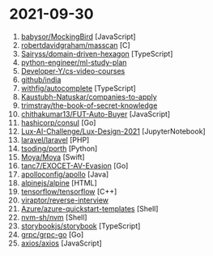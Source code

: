 # 2021-09-30

1. [babysor/MockingBird](https://github.com/babysor/MockingBird "🚀AI拟声: 5秒内克隆您的声音并生成任意语音内容 Clone a voice in 5 seconds to generate arbitrary speech in real-time") [JavaScript]
2. [robertdavidgraham/masscan](https://github.com/robertdavidgraham/masscan "TCP port scanner, spews SYN packets asynchronously, scanning entire Internet in under 5 minutes.") [C]
3. [Sairyss/domain-driven-hexagon](https://github.com/Sairyss/domain-driven-hexagon "Guide on Domain-Driven Design, Hexagonal architecture, best practices etc.") [TypeScript]
4. [python-engineer/ml-study-plan](https://github.com/python-engineer/ml-study-plan "The Ultimate FREE Machine Learning Study Plan") 
5. [Developer-Y/cs-video-courses](https://github.com/Developer-Y/cs-video-courses "List of Computer Science courses with video lectures.") 
6. [github/india](https://github.com/github/india "GitHub resources and information for the developer community in India") 
7. [withfig/autocomplete](https://github.com/withfig/autocomplete "Fig adds autocomplete to your terminal.") [TypeScript]
8. [Kaustubh-Natuskar/companies-to-apply](https://github.com/Kaustubh-Natuskar/companies-to-apply "this repository contains opportunities for you to apply to more than 150 product base companies(NOT JUST FAANG ) & good start-up's") 
9. [trimstray/the-book-of-secret-knowledge](https://github.com/trimstray/the-book-of-secret-knowledge "A collection of inspiring lists, manuals, cheatsheets, blogs, hacks, one-liners, cli/web tools and more.") 
10. [chithakumar13/FUT-Auto-Buyer](https://github.com/chithakumar13/FUT-Auto-Buyer "Fifa UT AutoBuyer / Snipping Bot for fifa ultimate team web app with captcha solver") [JavaScript]
11. [hashicorp/consul](https://github.com/hashicorp/consul "Consul is a distributed, highly available, and data center aware solution to connect and configure applications across dynamic, distributed infrastructure.") [Go]
12. [Lux-AI-Challenge/Lux-Design-2021](https://github.com/Lux-AI-Challenge/Lux-Design-2021 "Home to the design and engine of the @Lux-AI-Challenge Season 1, hosted on @Kaggle") [JupyterNotebook]
13. [laravel/laravel](https://github.com/laravel/laravel "A PHP framework for web artisans.") [PHP]
14. [tsoding/porth](https://github.com/tsoding/porth "It's like Forth but in Python") [Python]
15. [Moya/Moya](https://github.com/Moya/Moya "Network abstraction layer written in Swift.") [Swift]
16. [tanc7/EXOCET-AV-Evasion](https://github.com/tanc7/EXOCET-AV-Evasion "EXOCET - AV-evading, undetectable, payload delivery tool") [Go]
17. [apolloconfig/apollo](https://github.com/apolloconfig/apollo "Apollo is a reliable configuration management system suitable for microservice configuration management scenarios.") [Java]
18. [alpinejs/alpine](https://github.com/alpinejs/alpine "A rugged, minimal framework for composing JavaScript behavior in your markup.") [HTML]
19. [tensorflow/tensorflow](https://github.com/tensorflow/tensorflow "An Open Source Machine Learning Framework for Everyone") [C++]
20. [viraptor/reverse-interview](https://github.com/viraptor/reverse-interview "Questions to ask the company during your interview") 
21. [Azure/azure-quickstart-templates](https://github.com/Azure/azure-quickstart-templates "Azure Quickstart Templates") [Shell]
22. [nvm-sh/nvm](https://github.com/nvm-sh/nvm "Node Version Manager - POSIX-compliant bash script to manage multiple active node.js versions") [Shell]
23. [storybookjs/storybook](https://github.com/storybookjs/storybook "📓 The UI component explorer. Develop, document, & test React, Vue, Angular, Web Components, Ember, Svelte & more!") [TypeScript]
24. [grpc/grpc-go](https://github.com/grpc/grpc-go "The Go language implementation of gRPC. HTTP/2 based RPC") [Go]
25. [axios/axios](https://github.com/axios/axios "Promise based HTTP client for the browser and node.js") [JavaScript]
